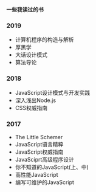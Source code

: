 **一些我读过的书**

### 2019
* 计算机程序的构造与解析
* 厚黑学
* 大话设计模式
* 算法导论

### 2018
* JavaScript设计模式与开发实践
* 深入浅出Node.js
* CSS权威指南

### 2017
* The Little Schemer
* JavaScript语言精粹
* JavaScript权威指南
* JavaSciprt高级程序设计
* 你不知道的JavaScript(上、中)
* 高性能JavaScript
* 编写可维护的JavaScript
